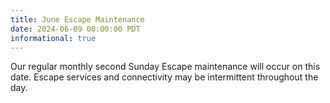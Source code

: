```yaml
---
title: June Escape Maintenance
date: 2024-06-09 00:00:00 PDT
informational: true
---
```


Our regular monthly second Sunday Escape maintenance will occur on this date. Escape services and connectivity may be intermittent throughout the day.
